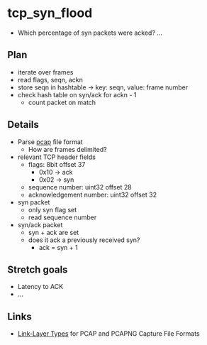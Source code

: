 # tcp_syn_flood

* Which percentage of syn packets were acked?
...

## Plan
* iterate over frames
* read flags, seqn, ackn
* store seqn in hashtable -> key: seqn, value: frame number
* check hash table on syn/ack for ackn - 1
  - count packet on match

## Details

* Parse [pcap](https://datatracker.ietf.org/doc/html/draft-gharris-opsawg-pcap) file format
  - How are frames delimited?
* relevant TCP header fields
  - flags: 8bit offset 37
    - 0x10 -> ack
    - 0x02 -> syn
  - sequence number: uint32 offset 28
  - acknowledgement number: uint32 offset 32
* syn packet
  - only syn flag set
  - read sequence number
* syn/ack packet
  - syn + ack are set
  - does it ack a previously received syn?
    - ack = syn + 1


## Stretch goals

* Latency to ACK
* ...

## Links

* [Link-Layer Types](https://datatracker.ietf.org/doc/html/draft-ietf-opsawg-pcaplinktype) for PCAP and PCAPNG Capture File Formats
